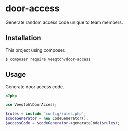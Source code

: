 # door-access
Generate random access code unique to team members.

## Installation
This project using composer.
```
$ composer require veeqtoh/door-access
```

## Usage
Generate door access code.
```php
<?php

use Veeqtoh\DoorAccess;

$rules = include 'config/rules.php';
$codeGenerator = new CodeGenerator();
$accessCode = $codeGenerator->generateCode($rules);
```